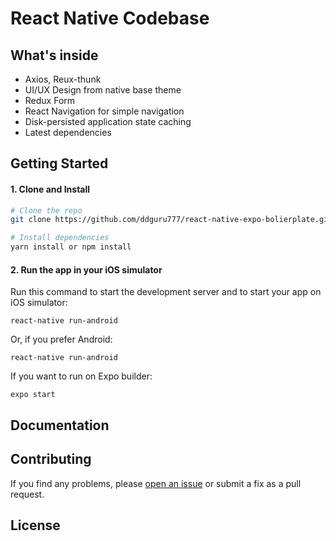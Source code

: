 # React Native Codebase


## What's inside

- Axios, Reux-thunk
- UI/UX Design from native base theme
- Redux Form
- React Navigation for simple navigation
- Disk-persisted application state caching
- Latest dependencies

## Getting Started

#### 1. Clone and Install

```bash
# Clone the repo
git clone https://github.com/ddguru777/react-native-expo-bolierplate.git

# Install dependencies
yarn install or npm install
```

#### 2. Run the app in your iOS simulator

Run this command to start the development server and to start your app on iOS simulator:
```
react-native run-android
```

Or, if you prefer Android:
```
react-native run-android
```

If you want to run on Expo builder:
```
expo start
```

## Documentation


## Contributing

If you find any problems, please [open an issue](https://github.com/ddguru777/react-native-expo-bolierplate/issues) or submit a fix as a pull request.


## License

